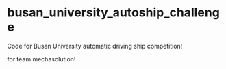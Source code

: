 # busan_university_autoship_challenge
Code for Busan University automatic driving ship competition!

for team mechasolution!
